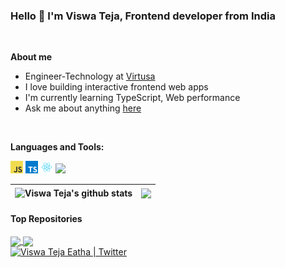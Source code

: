 ### Hello 👋 I'm Viswa Teja, Frontend developer from India

<br />

**About me**
- Engineer-Technology at [Virtusa](https://www.virtusa.com/)
- I love building interactive frontend web apps
- I'm currently learning TypeScript, Web performance
- Ask me about anything [here](https://github.com/vtejaeta/vtejaeta/issues)

<br />

**Languages and Tools:**  

<code><img height="20" src="https://raw.githubusercontent.com/github/explore/80688e429a7d4ef2fca1e82350fe8e3517d3494d/topics/javascript/javascript.png"></code>
<code><img height="20" src="https://raw.githubusercontent.com/github/explore/80688e429a7d4ef2fca1e82350fe8e3517d3494d/topics/typescript/typescript.png"></code>
<code><img height="20" src="https://raw.githubusercontent.com/github/explore/80688e429a7d4ef2fca1e82350fe8e3517d3494d/topics/react/react.png"></code>
<code><img height="20" src="https://raw.githubusercontent.com/reduxjs/redux/master/logo/logo.png"></code>



| <img align="center" src="https://github-readme-stats.vercel.app/api?username=vtejaeta&show_icons=true&include_all_commits=true&theme=buefy&hide_border=true" alt="Viswa Teja's github stats" /> | <img align="center" src="https://github-readme-stats.vercel.app/api/top-langs/?username=vtejaeta&layout=compact&theme=buefy&hide_border=true" /> |
| ------------- | ------------- |


#### Top Repositories

<a href="https://github.com/vtejaeta/youtube-clone">
  <img align="center" src="https://github-readme-stats.vercel.app/api/pin/?username=vtejaeta&repo=youtube-clone&theme=buefy" />
</a>

<a href="https://github.com/vtejaeta/Movie-library-TypeScript">
  <img align="center" src="https://github-readme-stats.vercel.app/api/pin/?username=vtejaeta&repo=Movie-library-TypeScript&theme=buefy" />
</a>


<br />

<a href="https://twitter.com/vtejaeta">
  <img alt="Viswa Teja Eatha | Twitter" width="21px" src="https://raw.githubusercontent.com/anuraghazra/anuraghazra/master/assets/twitter.svg" />
</a>
